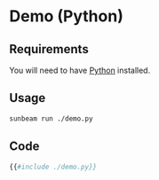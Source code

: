 # Demo (Python)

## Requirements

You will need to have [Python](https://www.python.org/) installed.

## Usage

```bash
sunbeam run ./demo.py
```

## Code

```python
{{#include ./demo.py}}
```
